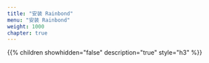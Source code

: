 ```yaml
---
title: "安装 Rainbond"
menu: "安装 Rainbond"
weight: 1000
chapter: true
---
```


{{% children showhidden="false" description="true" style="h3"  %}}